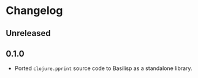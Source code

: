 # Changelog

## Unreleased

## 0.1.0

- Ported `clojure.pprint` source code to Basilisp as a standalone library.
